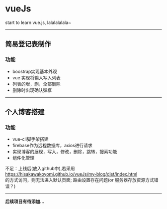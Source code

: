 # vueJs
start to learn vue.js, lalalalalala~

----
## 简易登记表制作  

### 功能
  * boostrap实现基本外观  
  * vue 实现将输入写入列表
  * 列表的增，删，全部删除
  * 删除时出现确认弹框
-----------

## 个人博客搭建  

### 功能
  * vue-cli脚手架搭建  
  * firebase作为远程数据库，axios进行请求
  * 实现博客的展现，写入，修改，删除，跳转，搜索功能
  * 组件化管理  
  
  不足：上线后(放入github中),若采用  
  https://hisakawakoyomi.github.io/vueJs/my-blog/dist/index.html  
  的方式访问，则无法进入默认页面;
  路由设置存在问题(or 服务器存放资源方式错误？)
  
  ---
**后续项目有待添加...**
